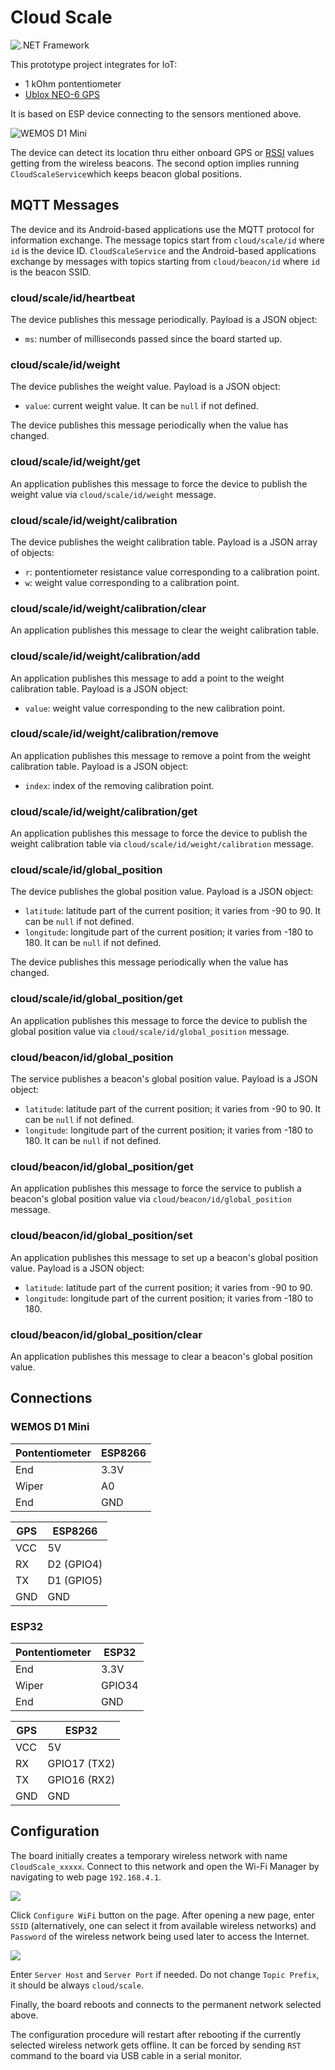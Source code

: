 # Cloud Scale

![.NET Framework](https://github.com/iberisoft/CloudScale/workflows/.NET%20Framework/badge.svg)

This prototype project integrates for IoT:

* 1 kOhm pontentiometer
* [Ublox NEO-6 GPS](https://www.u-blox.com/sites/default/files/products/documents/NEO-6_DataSheet_(GPS.G6-HW-09005).pdf)

It is based on ESP device connecting to the sensors mentioned above.

![WEMOS D1 Mini](Images/Breadboard.jpg)

The device can detect its location thru either onboard GPS or [RSSI](https://en.wikipedia.org/wiki/Received_signal_strength_indication) values getting from
the wireless beacons. The second option implies running `CloudScaleService`which keeps beacon global positions.

## MQTT Messages

The device and its Android-based applications use the MQTT protocol for information exchange. The message topics start from `cloud/scale/id` where `id` is
the device ID. `CloudScaleService` and the Android-based applications exchange by messages with topics starting from `cloud/beacon/id` where `id` is the beacon SSID.

### cloud/scale/id/heartbeat

The device publishes this message periodically. Payload is a JSON object:
* `ms`: number of milliseconds passed since the board started up.

### cloud/scale/id/weight

The device publishes the weight value. Payload is a JSON object:
* `value`: current weight value. It can be `null` if not defined.

The device publishes this message periodically when the value has changed.

### cloud/scale/id/weight/get

An application publishes this message to force the device to publish the weight value via `cloud/scale/id/weight` message.

### cloud/scale/id/weight/calibration

The device publishes the weight calibration table. Payload is a JSON array of objects:
* `r`: pontentiometer resistance value corresponding to a calibration point.
* `w`: weight value corresponding to a calibration point.

### cloud/scale/id/weight/calibration/clear

An application publishes this message to clear the weight calibration table.

### cloud/scale/id/weight/calibration/add

An application publishes this message to add a point to the weight calibration table. Payload is a JSON object:
* `value`: weight value corresponding to the new calibration point.

### cloud/scale/id/weight/calibration/remove

An application publishes this message to remove a point from the weight calibration table. Payload is a JSON object:
* `index`: index of the removing calibration point.

### cloud/scale/id/weight/calibration/get

An application publishes this message to force the device to publish the weight calibration table via `cloud/scale/id/weight/calibration` message.

### cloud/scale/id/global_position

The device publishes the global position value. Payload is a JSON object:
* `latitude`: latitude part of the current position; it varies from -90 to 90. It can be `null` if not defined.
* `longitude`: longitude part of the current position; it varies from -180 to 180. It can be `null` if not defined.

The device publishes this message periodically when the value has changed.

### cloud/scale/id/global_position/get

An application publishes this message to force the device to publish the global position value via `cloud/scale/id/global_position` message.

### cloud/beacon/id/global_position

The service publishes a beacon's global position value. Payload is a JSON object:
* `latitude`: latitude part of the current position; it varies from -90 to 90. It can be `null` if not defined.
* `longitude`: longitude part of the current position; it varies from -180 to 180. It can be `null` if not defined.

### cloud/beacon/id/global_position/get

An application publishes this message to force the service to publish a beacon's global position value via `cloud/beacon/id/global_position` message.

### cloud/beacon/id/global_position/set

An application publishes this message to set up a beacon's global position value. Payload is a JSON object:
* `latitude`: latitude part of the current position; it varies from -90 to 90.
* `longitude`: longitude part of the current position; it varies from -180 to 180.

### cloud/beacon/id/global_position/clear

An application publishes this message to clear a beacon's global position value.

## Connections

### WEMOS D1 Mini

Pontentiometer | ESP8266
---------------|--------
End            | 3.3V
Wiper          | A0
End            | GND


GPS | ESP8266
----|--------
VCC | 5V
RX  | D2 (GPIO4)
TX  | D1 (GPIO5)
GND | GND

### ESP32

Pontentiometer | ESP32
---------------|--------
End            | 3.3V
Wiper          | GPIO34
End            | GND


GPS | ESP32
----|--------
VCC | 5V
RX  | GPIO17 (TX2)
TX  | GPIO16 (RX2)
GND | GND

## Configuration

The board initially creates a temporary wireless network with name `CloudScale_xxxxx`. Connect to this network and open the Wi-Fi Manager by navigating to
web page `192.168.4.1`.

![](Images/WiFi-Manager.png)

Click `Configure WiFi` button on the page. After opening a new page, enter `SSID` (alternatively, one can select it from available wireless networks)
and `Password` of the wireless network being used later to access the Internet.

![](Images/WiFi-Config.png)

Enter `Server Host` and `Server Port` if needed. Do not change `Topic Prefix`, it should be always `cloud/scale`.

Finally, the board reboots and connects to the permanent network selected above.

The configuration procedure will restart after rebooting if the currently selected wireless network gets offline. It can be forced by sending `RST`
command to the board via USB cable in a serial monitor.
